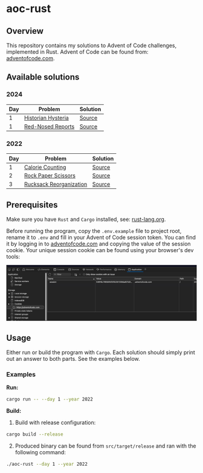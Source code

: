 # aoc-rust

## Overview

This repository contains my solutions to Advent of Code challenges, implemented in Rust. Advent of Code can be found from: [adventofcode.com](https://adventofcode.com/).

## Available solutions

### 2024

| Day | Problem                                                   | Solution                         |
| --- | --------------------------------------------------------- | -------------------------------- |
| 1   | [Historian Hysteria](https://adventofcode.com/2024/day/1) | [Source](src/year_2024/day_1.rs) |
| 1   | [Red-Nosed Reports](https://adventofcode.com/2024/day/2)  | [Source](src/year_2024/day_2.rs) |

### 2022

| Day | Problem                                                        | Solution                         |
| --- | -------------------------------------------------------------- | -------------------------------- |
| 1   | [Calorie Counting](https://adventofcode.com/2022/day/1)        | [Source](src/year_2022/day_1.rs) |
| 2   | [Rock Paper Scissors](https://adventofcode.com/2022/day/2)     | [Source](src/year_2022/day_2.rs) |
| 3   | [Rucksack Reorganization](https://adventofcode.com/2022/day/3) | [Source](src/year_2022/day_3.rs) |

## Prerequisites

Make sure you have `Rust` and `Cargo` installed, see: [rust-lang.org](https://www.rust-lang.org/tools/install).

Before running the program, copy the `.env.example` file to project root, rename it to `.env` and fill in your Advent of Code session token. You can find it by logging in to [adventofcode.com](https://adventofcode.com/) and copying the value of the session cookie. Your unique session cookie can be found using your browser's dev tools:

![AOC_SESSION_TOKEN](assets/session_token.png)

## Usage

Either run or build the program with `Cargo`. Each solution should simply print out an answer to both parts. See the examples below.

### Examples

**Run:**

```sh
cargo run -- --day 1 --year 2022
```

**Build:**

1. Build with release configuration:

```sh
cargo build --release
```

2. Produced binary can be found from `src/target/release` and ran with the following command:

```sh
./aoc-rust --day 1 --year 2022
```
